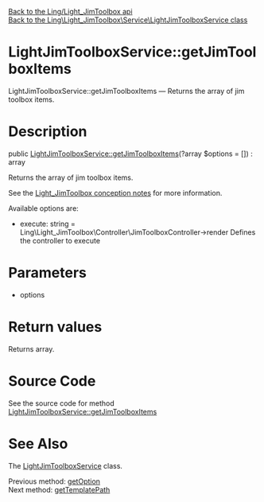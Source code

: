[Back to the Ling/Light_JimToolbox api](https://github.com/lingtalfi/Light_JimToolbox/blob/master/doc/api/Ling/Light_JimToolbox.md)<br>
[Back to the Ling\Light_JimToolbox\Service\LightJimToolboxService class](https://github.com/lingtalfi/Light_JimToolbox/blob/master/doc/api/Ling/Light_JimToolbox/Service/LightJimToolboxService.md)


LightJimToolboxService::getJimToolboxItems
================



LightJimToolboxService::getJimToolboxItems — Returns the array of jim toolbox items.




Description
================


public [LightJimToolboxService::getJimToolboxItems](https://github.com/lingtalfi/Light_JimToolbox/blob/master/doc/api/Ling/Light_JimToolbox/Service/LightJimToolboxService/getJimToolboxItems.md)(?array $options = []) : array




Returns the array of jim toolbox items.

See the [Light_JimToolbox conception notes](https://github.com/lingtalfi/Light_JimToolbox/blob/master/doc/pages/conception-notes.md) for more information.

Available options are:
- execute: string = Ling\Light_JimToolbox\Controller\JimToolboxController->render
     Defines the controller to execute




Parameters
================


- options

    


Return values
================

Returns array.








Source Code
===========
See the source code for method [LightJimToolboxService::getJimToolboxItems](https://github.com/lingtalfi/Light_JimToolbox/blob/master/Service/LightJimToolboxService.php#L108-L143)


See Also
================

The [LightJimToolboxService](https://github.com/lingtalfi/Light_JimToolbox/blob/master/doc/api/Ling/Light_JimToolbox/Service/LightJimToolboxService.md) class.

Previous method: [getOption](https://github.com/lingtalfi/Light_JimToolbox/blob/master/doc/api/Ling/Light_JimToolbox/Service/LightJimToolboxService/getOption.md)<br>Next method: [getTemplatePath](https://github.com/lingtalfi/Light_JimToolbox/blob/master/doc/api/Ling/Light_JimToolbox/Service/LightJimToolboxService/getTemplatePath.md)<br>

